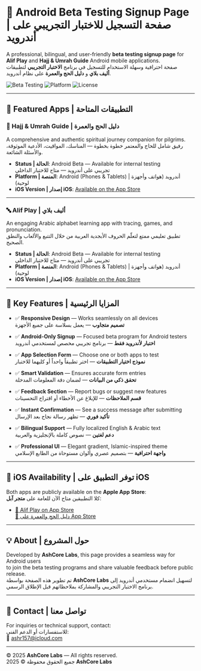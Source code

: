 # 🚀 Android Beta Testing Signup Page | صفحة التسجيل للاختبار التجريبي على أندرويد

A professional, bilingual, and user-friendly **beta testing signup page** for  
**Alif Play** and **Hajj & Umrah Guide** Android mobile applications.  
صفحة احترافية وسهلة الاستخدام للتسجيل في برنامج **الاختبار التجريبي** لتطبيقات  
**أليف بلاي** و **دليل الحج والعمرة** على نظام أندرويد.

![Beta Testing](https://img.shields.io/badge/Status-Active-success)
![Platform](https://img.shields.io/badge/Platform-Android-brightgreen)
![License](https://img.shields.io/badge/License-MIT-green)

---

## 📱 Featured Apps | التطبيقات المتاحة

### 🕌 Hajj & Umrah Guide | دليل الحج والعمرة
A comprehensive and authentic spiritual journey companion for pilgrims.  
رفيق شامل للحاج والمعتمر خطوة بخطوة — المناسك، المواقيت، الأدعية الموثوقة، والأسئلة الشائعة.

- **Status | الحالة**: Android Beta — Available for internal testing  
  تجريبي على أندرويد — متاح للاختبار الداخلي  
- **Platform | المنصة**: Android (Phones & Tablets) | أندرويد (هواتف وأجهزة لوحية)  
- **iOS Version | إصدار iOS**: [Available on the App Store](https://apps.apple.com/app/id6753349690)

---

### 🔤 Alif Play | أليف بلاي
An engaging Arabic alphabet learning app with tracing, games, and pronunciation.  
تطبيق تعليمي ممتع لتعلّم الحروف الأبجدية العربية من خلال التتبع والألعاب والنطق الصحيح.

- **Status | الحالة**: Android Beta — Available for internal testing  
  تجريبي على أندرويد — متاح للاختبار الداخلي  
- **Platform | المنصة**: Android (Phones & Tablets) | أندرويد (هواتف وأجهزة لوحية)  
- **iOS Version | إصدار iOS**: [Available on the App Store](https://apps.apple.com/app/id6753190449)

---

## 🌟 Key Features | المزايا الرئيسية

- ✅ **Responsive Design** — Works seamlessly on all devices  
  **تصميم متجاوب** — يعمل بسلاسة على جميع الأجهزة  

- ✅ **Android-Only Signup** — Focused beta program for Android testers  
  **اختبار لأندرويد فقط** — برنامج تجريبي مخصص لمستخدمي أندرويد  

- ✅ **App Selection Form** — Choose one or both apps to test  
  **نموذج اختيار التطبيقات** — اختر تطبيقاً واحداً أو كليهما للاختبار  

- ✅ **Smart Validation** — Ensures accurate form entries  
  **تحقق ذكي من البيانات** — لضمان دقة المعلومات المدخلة  

- ✅ **Feedback Section** — Report bugs or suggest new features  
  **قسم الملاحظات** — للإبلاغ عن الأخطاء أو اقتراح التحسينات  

- ✅ **Instant Confirmation** — See a success message after submitting  
  **تأكيد فوري** — تظهر رسالة نجاح بعد الإرسال  

- ✅ **Bilingual Support** — Fully localized English & Arabic text  
  **دعم لغتين** — نصوص كاملة بالإنجليزية والعربية  

- ✅ **Professional UI** — Elegant gradient, Islamic-inspired theme  
  **واجهة احترافية** — بتصميم عصري وألوان مستوحاة من الطابع الإسلامي  

---

## 🍎 iOS Availability | توفر التطبيق على iOS

Both apps are publicly available on the **Apple App Store**:  
كلا التطبيقين متاح الآن للعامة على **متجر آبل**:

- [📲 Alif Play on App Store](https://apps.apple.com/app/id6753190449)  
  [🔗 دليل الحج والعمرة على App Store](https://apps.apple.com/app/id6753349690)

---

## 💡 About | حول المشروع

Developed by **AshCore Labs**, this page provides a seamless way for Android users  
to join the beta testing programs and share valuable feedback before public release.  
تم تطوير هذه الصفحة بواسطة **AshCore Labs** لتسهيل انضمام مستخدمي أندرويد إلى  
برنامج الاختبار التجريبي والمشاركة بملاحظاتهم قبل الإطلاق الرسمي.

---

## 📧 Contact | تواصل معنا

For inquiries or technical support, contact:  
للاستفسارات أو الدعم الفني:  
📩 [ashr157@icloud.com](mailto:ashr157@icloud.com)

---

© 2025 **AshCore Labs** — All rights reserved.  
جميع الحقوق محفوظة © 2025 **AshCore Labs**
